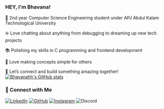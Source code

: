 ### HEY, I'm Bhavana!

🌱 2nd year Computer Science Engineering student under APJ Abdul Kalam Technological University 

☕ Love chatting about anything from debugging to dreaming up new tech projects

📚 Polishing my skills in C programming and frontend development

📖 Love making concepts simple for others

🔗 Let’s connect and build something amazing together!
[![Bhavanahh's GitHub stats](https://github-readme-stats.vercel.app/api?username=bhavanahh)](https://github.com/anuraghazra/github-readme-stats)

### 🔗 Connect with Me

[![LinkedIn](https://img.shields.io/badge/-LinkedIn-blue?logo=Linkedin&logoColor=white)](https://www.linkedin.com/in/bhavana-b-7a350431b/)
[![GitHub](https://img.shields.io/badge/-GitHub-black?logo=GitHub&logoColor=white)](https://github.com/bhavanahh)
[![Instagram](https://img.shields.io/badge/-Instagram-purple?logo=Instagram&logoColor=white)](https://www.instagram.com/bhvnahh)
![Discord](https://img.shields.io/badge/Discord-%40bhvnasivgnga__07-5865F2?logo=discord&logoColor=white)

